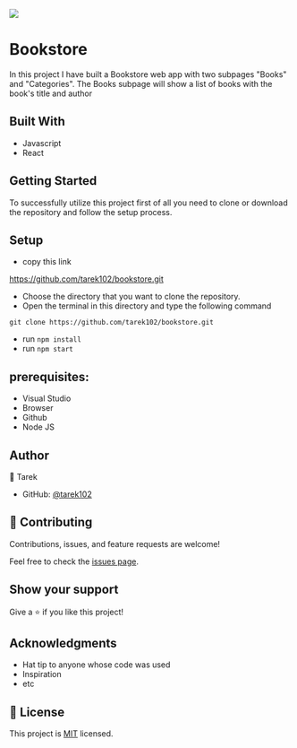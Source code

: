 ![](https://img.shields.io/badge/Microverse-blueviolet)

# Bookstore

In this project I have built a Bookstore web app with two subpages "Books" and "Categories". The Books subpage will show a list of books with the book's title and author


## Built With

- Javascript
- React


## Getting Started

To successfully utilize this project first of all you need to clone or download the repository and follow the setup process.

## Setup

- copy this link

https://github.com/tarek102/bookstore.git

- Choose the directory that you want to clone the repository.
- Open the terminal in this directory and type the following command

``` git clone https://github.com/tarek102/bookstore.git ```

- run  ``` npm install ```
- run ``` npm start ```


## prerequisites:
- Visual Studio
- Browser
- Github
- Node JS


## Author

👤 Tarek
- GitHub: [@tarek102](https://github.com/tarek102)


## 🤝 Contributing

Contributions, issues, and feature requests are welcome!

Feel free to check the [issues page](https://github.com/tarek102/bookstore/issues).

## Show your support

Give a ⭐️ if you like this project!

## Acknowledgments

- Hat tip to anyone whose code was used
- Inspiration
- etc

## 📝 License

This project is [MIT](./LICENSE) licensed.
